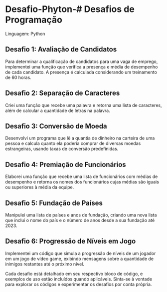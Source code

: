 # Desafio-Phyton-# Desafios de Programação
Linguagem: Python
## Desafio 1: Avaliação de Candidatos
Para determinar a qualificação de candidatos para uma vaga de emprego, implementei uma função que verifica a presença e média de desempenho de cada candidato. A presença é calculada considerando um treinamento de 60 horas.

## Desafio 2: Separação de Caracteres
Criei uma função que recebe uma palavra e retorna uma lista de caracteres, além de calcular a quantidade de letras na palavra.

## Desafio 3: Conversão de Moeda
Desenvolvi um programa que lê a quantia de dinheiro na carteira de uma pessoa e calcula quanto ela poderia comprar de diversas moedas estrangeiras, usando taxas de conversão predefinidas.

## Desafio 4: Premiação de Funcionários
Elaborei uma função que recebe uma lista de funcionários com médias de desempenho e retorna os nomes dos funcionários cujas médias são iguais ou superiores à média da equipe.

## Desafio 5: Fundação de Países
Manipulei uma lista de países e anos de fundação, criando uma nova lista que inclui o nome do país e o número de anos desde a sua fundação até 2023.

## Desafio 6: Progressão de Níveis em Jogo
Implementei um código que simula a progressão de níveis de um jogador em um jogo de vídeo game, exibindo mensagens sobre a quantidade de inimigos restantes até o próximo nível.

Cada desafio está detalhado em seu respectivo bloco de código, e exemplos de uso estão incluídos quando aplicáveis. Sinta-se à vontade para explorar os códigos e experimentar os desafios por conta própria.

